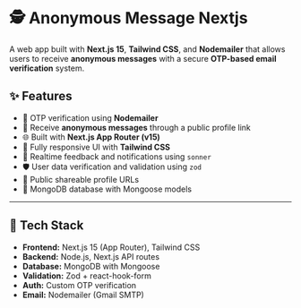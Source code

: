 # 
# 🕵️ Anonymous Message Nextjs

A web app built with **Next.js 15**, **Tailwind CSS**, and **Nodemailer** that allows users to receive **anonymous messages** with a secure **OTP-based email verification** system.

## ✨ Features

- 🔐 OTP verification using **Nodemailer**
- 💬 Receive **anonymous messages** through a public profile link
- 🌐 Built with **Next.js App Router (v15)**
- 🎨 Fully responsive UI with **Tailwind CSS**
- 🔄 Realtime feedback and notifications using `sonner`
- 🛡️ User data verification and validation using `zod`
- 🔗 Public shareable profile URLs
- 📁 MongoDB database with Mongoose models

---
 

## 🚀 Tech Stack

- **Frontend:** Next.js 15 (App Router), Tailwind CSS
- **Backend:** Node.js, Next.js API routes
- **Database:** MongoDB with Mongoose
- **Validation:** Zod + react-hook-form
- **Auth:** Custom OTP verification
- **Email:** Nodemailer (Gmail SMTP)

 
